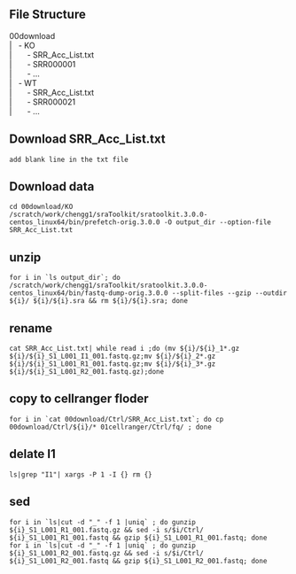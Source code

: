 ## File Structure
00download  
|&nbsp;&nbsp;&nbsp;- KO  
|&nbsp;&nbsp;&nbsp;&nbsp;&nbsp;&nbsp; - SRR_Acc_List.txt  
|&nbsp;&nbsp;&nbsp;&nbsp;&nbsp;&nbsp; - SRR000001  
|&nbsp;&nbsp;&nbsp;&nbsp;&nbsp;&nbsp; - ...  
|&nbsp;&nbsp;&nbsp;- WT  
|&nbsp;&nbsp;&nbsp;&nbsp;&nbsp;&nbsp; - SRR_Acc_List.txt  
|&nbsp;&nbsp;&nbsp;&nbsp;&nbsp;&nbsp; - SRR000021  
|&nbsp;&nbsp;&nbsp;&nbsp;&nbsp;&nbsp; - ...

  

## Download SRR_Acc_List.txt

```
add blank line in the txt file
```


## Download data

```
cd 00download/KO
/scratch/work/chengg1/sraToolkit/sratoolkit.3.0.0-centos_linux64/bin/prefetch-orig.3.0.0 -O output_dir --option-file SRR_Acc_List.txt
```


## unzip
```
for i in `ls output_dir`; do /scratch/work/chengg1/sraToolkit/sratoolkit.3.0.0-centos_linux64/bin/fastq-dump-orig.3.0.0 --split-files --gzip --outdir ${i}/ ${i}/${i}.sra && rm ${i}/${i}.sra; done
```

## rename
```
cat SRR_Acc_List.txt| while read i ;do (mv ${i}/${i}_1*.gz ${i}/${i}_S1_L001_I1_001.fastq.gz;mv ${i}/${i}_2*.gz ${i}/${i}_S1_L001_R1_001.fastq.gz;mv ${i}/${i}_3*.gz ${i}/${i}_S1_L001_R2_001.fastq.gz);done
```

## copy to cellranger floder
```
for i in `cat 00download/Ctrl/SRR_Acc_List.txt`; do cp 00download/Ctrl/${i}/* 01cellranger/Ctrl/fq/ ; done
```

## delate I1
```
ls|grep "I1"| xargs -P 1 -I {} rm {}
```

## sed 
```
for i in `ls|cut -d "_" -f 1 |uniq` ; do gunzip ${i}_S1_L001_R1_001.fastq.gz && sed -i s/$i/Ctrl/ ${i}_S1_L001_R1_001.fastq && gzip ${i}_S1_L001_R1_001.fastq; done
for i in `ls|cut -d "_" -f 1 |uniq` ; do gunzip ${i}_S1_L001_R2_001.fastq.gz && sed -i s/$i/Ctrl/ ${i}_S1_L001_R2_001.fastq && gzip ${i}_S1_L001_R2_001.fastq; done
```
